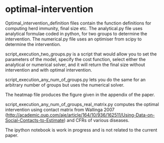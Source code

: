 # optimal-intervention
Optimal_intervention_definition files contain the function definitions for computing herd immunity, final size etc. The analytical.py file uses analytical formulae coded in python, for two groups to determine the intervention. The numerical.py file uses an optimiser from scipy to determine the intervention. 

script_execution_two_groups.py is a script that would allow you to set the parameters of the model, specify the cost function, select either the analytical or numerical solver, and it will return the final size without intervention and with optimal intervention.

script_execution_any_num_of_groups.py lets you do the same for an arbitrary number of groups but uses the numerical solver.

The heatmap file produces the figure given in the appendix of the paper.

script_execution_any_num_of_groups_real_matrix.py computes the optimal intervention using contact matrix from Wallinga 2007 (http://academic.oup.com/aje/article/164/10/936/162511/Using-Data-on-Social-Contacts-to-Estimate) and CFRs of various diseases.

The ipython notebook is work in progress and is not related to the current paper.
